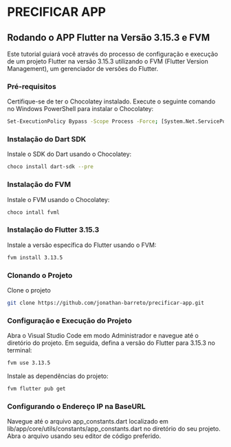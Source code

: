 # PRECIFICAR APP

## Rodando o APP Flutter na Versão 3.15.3 e FVM

Este tutorial guiará você através do processo de configuração e execução de um projeto Flutter na versão 3.15.3 utilizando o FVM (Flutter Version Management), um gerenciador de versões do Flutter.

### Pré-requisitos

Certifique-se de ter o Chocolatey instalado. Execute o seguinte comando no Windows PowerShell para instalar o Chocolatey:

```bash
Set-ExecutionPolicy Bypass -Scope Process -Force; [System.Net.ServicePointManager]::SecurityProtocol = [System.Net.ServicePointManager]::SecurityProtocol -bor 3072; iex ((New-Object System.Net.WebClient).DownloadString('https://community.chocolatey.org/install.ps1'))
```

### Instalação do Dart SDK

Instale o SDK do Dart usando o Chocolatey:

```bash
choco install dart-sdk --pre
```

### Instalação do FVM

Instale o FVM usando o Chocolatey:

```bash
choco intall fvml
```

### Instalação do Flutter 3.15.3

Instale a versão específica do Flutter usando o FVM:

```bash
fvm install 3.13.5
```

### Clonando o Projeto

Clone o projeto

```bash
git clone https://github.com/jonathan-barreto/precificar-app.git
```

### Configuração e Execução do Projeto

Abra o Visual Studio Code em modo Administrador e navegue até o diretório do projeto. Em seguida, defina a versão do Flutter para 3.15.3 no terminal:

```bash
fvm use 3.13.5
```

Instale as dependências do projeto:

```bash
fvm flutter pub get
```


### Configurando o Endereço IP na BaseURL

Navegue até o arquivo app_constants.dart localizado em lib/app/core/utils/constants/app_constants.dart no diretório do seu projeto. Abra o arquivo usando seu editor de código preferido.



